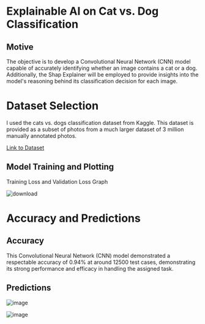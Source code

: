 # Explainable AI on Cat vs. Dog Classification

## Motive

 The objective is to develop a Convolutional Neural Network (CNN) model capable of accurately identifying whether an image contains a cat or a dog. Additionally, the 
 Shap Explainer will be employed to provide insights into the model's reasoning behind its classification decision for each image.

# Dataset Selection
 I used the cats vs. dogs classification dataset from Kaggle. This dataset is provided as a subset of photos from a much larger dataset of 3 million manually 
 annotated photos.
 
 [Link to Dataset](https://www.kaggle.com/datasets/karakaggle/kaggle-cat-vs-dog-dataset)

## Model Training and Plotting

Training Loss and Validation Loss Graph

 ![download](https://github.com/Vayansh/XAI_on_Cat_vs_Dog_Classification/assets/92180055/52dfe0d4-af16-494c-81da-6901f64872bf)


# Accuracy and Predictions

## Accuracy
  This Convolutional Neural Network (CNN) model demonstrated a respectable accuracy of 0.94% at around 12500 test cases, demonstrating its strong performance and  efficacy in handling the assigned task.

## Predictions

![image](https://user-images.githubusercontent.com/92180055/191441659-0cf86be9-361a-4a33-bc94-bc359df53c8b.png)

![image](https://user-images.githubusercontent.com/92180055/191441870-fccd6eba-65b9-4fee-8fd3-e26b73650ddd.png)
